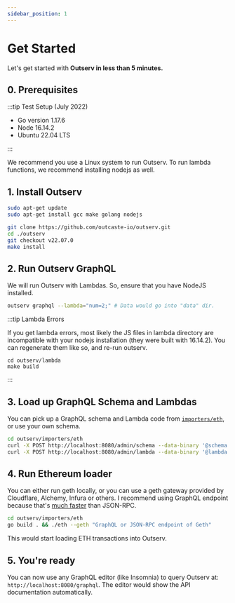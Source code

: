 ```yaml
---
sidebar_position: 1
---
```


# Get Started

Let's get started with **Outserv in less than 5 minutes.**

## 0. Prerequisites

:::tip Test Setup (July 2022)

- Go version 1.17.6
- Node 16.14.2
- Ubuntu 22.04 LTS

:::

We recommend you use a Linux system to run Outserv. To run lambda functions, we
recommend installing nodejs as well.

## 1. Install Outserv

```bash
sudo apt-get update
sudo apt-get install gcc make golang nodejs

git clone https://github.com/outcaste-io/outserv.git
cd ./outserv
git checkout v22.07.0
make install
```

## 2. Run Outserv GraphQL

We will run Outserv with Lambdas. So, ensure that you have NodeJS installed.

```bash
outserv graphql --lambda="num=2;" # Data would go into "data" dir.
```

:::tip Lambda Errors

If you get lambda errors, most likely the JS files in lambda directory are
incompatible with your nodejs installation (they were built with 16.14.2). You
can regenerate them like so, and re-run outserv.

```
cd outserv/lambda
make build
```

:::

## 3. Load up GraphQL Schema and Lambdas

You can pick up a GraphQL schema and Lambda code from
[`importers/eth`](https://github.com/outcaste-io/outserv/blob/main/importers/eth),
or use your own schema.

```bash
cd outserv/importers/eth
curl -X POST http://localhost:8080/admin/schema --data-binary '@schema.graphql'
curl -X POST http://localhost:8080/admin/lambda --data-binary '@lambda.js'
```

## 4. Run Ethereum loader

You can either run geth locally, or you can use a geth gateway provided by
Cloudflare, Alchemy, Infura or others. I recommend using GraphQL endpoint
because that's [much
faster](https://twitter.com/manishrjain/status/1546675483986710529) than
JSON-RPC.

```bash
cd outserv/importers/eth
go build . && ./eth --geth "GraphQL or JSON-RPC endpoint of Geth"
```

This would start loading ETH transactions into Outserv.


## 5. You're ready

You can now use any GraphQL editor (like Insomnia) to query Outserv at:
`http://localhost:8080/graphql`. The editor would show the API documentation
automatically.

